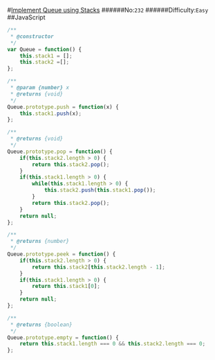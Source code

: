 #[Implement Queue using Stacks](https://leetcode.com/problems/implement-queue-using-stacks/)
######No:`232`
######Difficulty:`Easy`
##JavaScript

```javascript
/**
 * @constructor
 */
var Queue = function() {
    this.stack1 = [];
    this.stack2 =[];
};

/**
 * @param {number} x
 * @returns {void}
 */
Queue.prototype.push = function(x) {
    this.stack1.push(x);
};

/**
 * @returns {void}
 */
Queue.prototype.pop = function() {
    if(this.stack2.length > 0) {
        return this.stack2.pop();
    }
    if(this.stack1.length > 0) {
        while(this.stack1.length > 0) {
            this.stack2.push(this.stack1.pop());
        }
        return this.stack2.pop();
    }
    return null;
};

/**
 * @returns {number}
 */
Queue.prototype.peek = function() {
    if(this.stack2.length > 0) {
        return this.stack2[this.stack2.length - 1];
    }
    if(this.stack1.length > 0) {
        return this.stack1[0];
    }
    return null;
};

/**
 * @returns {boolean}
 */
Queue.prototype.empty = function() {
    return this.stack1.length === 0 && this.stack2.length === 0;
};
```
